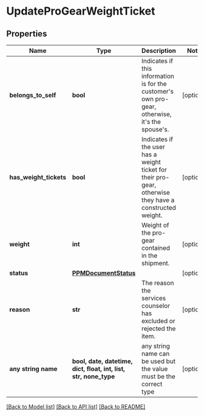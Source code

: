 # UpdateProGearWeightTicket


## Properties
Name | Type | Description | Notes
------------ | ------------- | ------------- | -------------
**belongs_to_self** | **bool** | Indicates if this information is for the customer&#39;s own pro-gear, otherwise, it&#39;s the spouse&#39;s. | [optional] 
**has_weight_tickets** | **bool** | Indicates if the user has a weight ticket for their pro-gear, otherwise they have a constructed weight. | [optional] 
**weight** | **int** | Weight of the pro-gear contained in the shipment. | [optional] 
**status** | [**PPMDocumentStatus**](PPMDocumentStatus.md) |  | [optional] 
**reason** | **str** | The reason the services counselor has excluded or rejected the item. | [optional] 
**any string name** | **bool, date, datetime, dict, float, int, list, str, none_type** | any string name can be used but the value must be the correct type | [optional]

[[Back to Model list]](../README.md#documentation-for-models) [[Back to API list]](../README.md#documentation-for-api-endpoints) [[Back to README]](../README.md)


